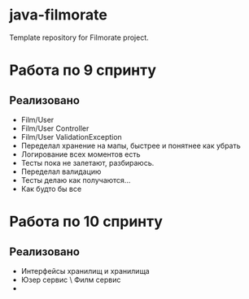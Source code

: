 # java-filmorate
Template repository for Filmorate project.

# Работа по 9 спринту
## Реализовано
* Film/User
* Film/User Controller
* Film/User ValidationException
* Переделал хранение на мапы, быстрее и понятнее как убрать 
* Логирование всех моментов есть
* Тесты пока не залетают, разбираюсь.
* Переделал валидацию
* Тесты делаю как получаются...
* Как будто бы все

# Работа по 10 спринту
## Реализовано
* Интерфейсы хранилищ и хранилища
* Юзер сервис \ Филм сервис
* 
